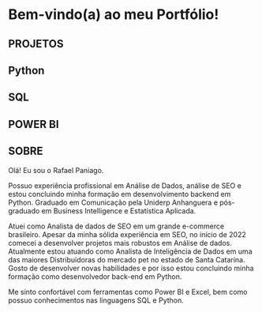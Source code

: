# Bem-vindo(a) ao meu Portfólio!

## PROJETOS


## Python


## SQL


## POWER BI


## SOBRE
Olá! Eu sou o Rafael Paniago.

Possuo experiência profissional em Análise de Dados, análise de SEO e estou concluindo minha formação em desenvolvimento backend em Python.
Graduado em Comunicação pela Uniderp Anhanguera e pós-graduado em Business Intelligence e Estatística Aplicada.

Atuei como Analista de dados de SEO em um grande e-commerce brasileiro. Apesar da minha sólida experiência em SEO, no início de 2022 comecei a desenvolver projetos mais robustos em Análise de dados. Atualmente estou atuando como Analista de Inteligência de Dados em uma das maiores Distribuidoras do mercado pet no estado de Santa Catarina.
Gosto de desenvolver novas habilidades e por isso estou concluindo minha formação como desenvolvedor back-end em Python.

Me sinto confortável com ferramentas como Power BI e Excel, bem como possuo conhecimentos nas linguagens SQL e Python.
